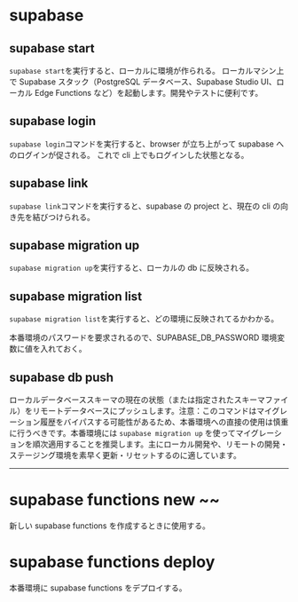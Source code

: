 # supabase

## supabase start

`supabase start`を実行すると、ローカルに環境が作られる。
ローカルマシン上で Supabase スタック（PostgreSQL データベース、Supabase Studio UI、ローカル Edge Functions など）を起動します。開発やテストに便利です。

## supabase login

`supabase login`コマンドを実行すると、browser が立ち上がって supabase へのログインが促される。
これで cli 上でもログインした状態となる。

## supabase link

`supabase link`コマンドを実行すると、supabase の project と、現在の cli の向き先を結びつけられる。

## supabase migration up

`supabase migration up`を実行すると、ローカルの db に反映される。

## supabase migration list

`supabase migration list`を実行すると、どの環境に反映されてるかわかる。

本番環境のパスワードを要求されるので、SUPABASE_DB_PASSWORD 環境変数に値を入れておく。

## supabase db push

ローカルデータベーススキーマの現在の状態（または指定されたスキーマファイル）をリモートデータベースにプッシュします。注意：このコマンドはマイグレーション履歴をバイパスする可能性があるため、本番環境への直接の使用は慎重に行うべきです。本番環境には `supabase migration up` を使ってマイグレーションを順次適用することを推奨します。主にローカル開発や、リモートの開発・ステージング環境を素早く更新・リセットするのに適しています。

---

# supabase functions new ~~

新しい supabase functions を作成するときに使用する。

# supabase functions deploy

本番環境に supabase functions をデプロイする。
